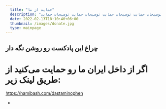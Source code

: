 ```yaml
---
  title: "حمایت از ما"
  description: "توضیحات حمایت توضیحات حمایت توضیحات حمایت توضیحات حمایت توضیحات حمایت."
  date: 2022-02-13T18:10:40+06:00
  thumbnail: /images/donate.jpg
  type: mainpage
---
```

 ## چراغ این پادکست رو روشن نگه دار

 # اگر از داخل ایران ما رو حمایت می‌کنید از طریق لینک زیر:  
https://hamibash.com/dastaminophen

 

  
    

      

        
          
  



  







 
-
  